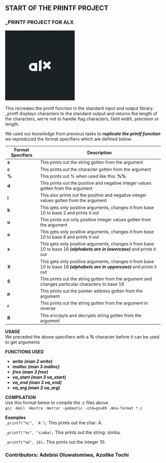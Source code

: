 ## START OF THE PRINTF PROJECT
### _PRINTF PROJECT FOR ALX

[![alx logo](alx.png)](https://www.alxafrica.com/)

This recreates the printf function in the standard input and output library.
_printf displays characters to the standard output and returns the length of the characters, we're not to handle flag
characters, field width, precision or length.

We used our knowledge from previous tasks to ***replicate the printf function*** we reproduced the format specifiers which are defined below:

| **Format Specifiers** | **Description** |
| ------------------ | ---------------- |
| **s** | This prints out the string gotten from the argument |
| **c** | This prints out the character gotten from the argument |
| **%** | This prints out % when used like this: **%%** |
| **d** | This prints out the positive and negative integer values gotten from the argument |
| **i** | This also prints out the positive and negative integer values gotten from the argument |
| **b** | This gets only positive arguments, changes it from base 10 to base 2 and prints it out |
| **u** | This prints out only positive integer values gotten from the argument |
| **o** | This gets only positive arguments, changes it from base 10 to base 8 and prints it out |
| **x** | This gets only positive arguments, changes it from base 10 to base 16 ***(alphabets are in lowercase)*** and prints it out |
| **X** | This gets only positive arguments, changes it from base 10 to base 16 ***(alphabets are in uppercase)*** and prints it out |
| **S** | This prints out the string gotten from the argument and changes particular characters to base 16 |
| **p** | This prints out the pointer address gotten from the argument |
| **r** | This prints out the string gotten from the argument in reverse |
| **R** | This encrpyts and decrypts string gotten from the argument |

**USAGE** <br>
We preceded the above specifiers with a ***%*** character before it can be used to get arguments

**FUNCTIONS USED**
- ***write (man 2 write)***
- ***malloc (man 3 malloc)***
- ***free (man 3 free)***
- ***va_start (man 3 va_start)***
- ***va_end (man 3 va_end)***
- ***va_arg (man 3 va_arg)***

**COMPILATION** <br>
Use this format below to compile the .c files above <br>
`gcc -Wall -Wextra -Werror -pedantic -std=gnu89 -Wno-format *.c`

**Examples** <br>
`_printf("%c", 'A');`
This prints out the char: A.

`_printf("%s", "simba);`
This prints out the string: simba.

`_printf("%d", 10);`
This prints out the integer 10.

### Contributors: Adebisi Oluwatomiwa, Azolike Tochi

